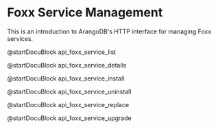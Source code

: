 Foxx Service Management
=======================

This is an introduction to ArangoDB's HTTP interface for managing Foxx services.

@startDocuBlock api_foxx_service_list

@startDocuBlock api_foxx_service_details

@startDocuBlock api_foxx_service_install

@startDocuBlock api_foxx_service_uninstall

@startDocuBlock api_foxx_service_replace

@startDocuBlock api_foxx_service_upgrade
